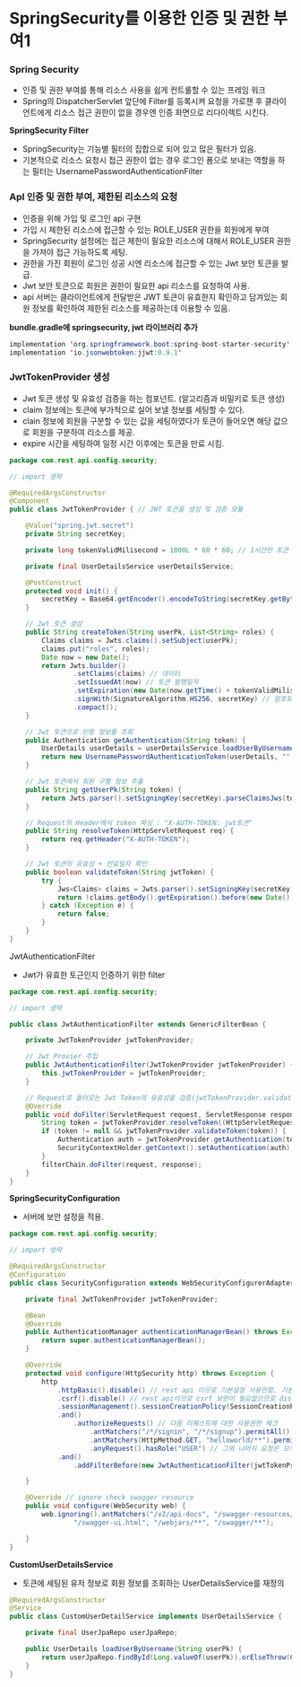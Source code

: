 # SpringSecurity를 이용한 인증 및 권한 부여1

### Spring Security

- 인증 및 권한 부여를 통해 리소스 사용을 쉽게 컨트롤할 수 있는 프레임 워크
- Spring의 DispatcherServlet 앞단에 Filter를 등록시켜 요청을 가로챈 후 클라이언트에게 리소스 접근 권한이 없을 경우엔 인증 화면으로 리다이렉트 시킨다.

**SpringSecurity Filter**

- SpringSecurity는 기능별 필터의 집합으로 되어 있고 많은 필터가 있음.
- 기본적으로 리소스 요청시 접근 권한이 없는 경우 로그인 폼으로 보내는 역할을 하는 필터는  UsernamePasswordAuthenticationFilter

### ApI 인증 및 권한 부여, 제한된 리소스의 요청

- 인증을 위해 가입 및 로그인 api 구현
- 가입 시 제한된 리소스에 접근할 수 있는 ROLE_USER 권한을 회원에게 부여
- SpringSecurity 설정에는 접근 제한이 필요한 리소스에 대해서 ROLE_USER 권한을 가져야 접근 가능하도록 세팅.
- 권한을 가진 회원이 로그인 성공 시엔 리소스에 접근할 수 있는 Jwt 보안 토큰을 발급.
- Jwt 보안 토큰으로 회원은 권한이 필요한 api 리소스를 요청하여 사용.
- api 서버는 클라이언트에게 전달받은 JWT 토큰이 유효한지 확인하고 담겨있는 회원 정보를 확인하여 제한된 리소스를 제공하는데 이용할 수 있음.

**bundle.gradle에 springsecurity, jwt 라이브러리 추가**

```java
implementation 'org.springframework.boot:spring-boot-starter-security'
implementation 'io.jsonwebtoken:jjwt:0.9.1'
```

### JwtTokenProvider 생성

- Jwt 토큰 생성 및 유효성 검증을 하는 컴포넌트. (알고리즘과 비밀키로 토큰 생성)
- claim 정보에는 토큰에 부가적으로 실어 보낼 정보를 세팅할 수 있다.
- clain 정보에 회원을 구분할 수 있는 값을 세팅하였다가 토큰이 들어오면 해당 값으로 회원을 구분하여 리소스를 제공.
- expire 시간을 세팅하여 일정 시간 이후에는 토큰을 만료 시킴.

```java
package com.rest.api.config.security;

// import 생략

@RequiredArgsConstructor
@Component
public class JwtTokenProvider { // JWT 토큰을 생성 및 검증 모듈

    @Value("spring.jwt.secret")
    private String secretKey;

    private long tokenValidMilisecond = 1000L * 60 * 60; // 1시간만 토큰 유효

    private final UserDetailsService userDetailsService;

    @PostConstruct
    protected void init() {
        secretKey = Base64.getEncoder().encodeToString(secretKey.getBytes());
    }

    // Jwt 토큰 생성
    public String createToken(String userPk, List<String> roles) {
        Claims claims = Jwts.claims().setSubject(userPk);
        claims.put("roles", roles);
        Date now = new Date();
        return Jwts.builder()
                .setClaims(claims) // 데이터
                .setIssuedAt(now) // 토큰 발행일자
                .setExpiration(new Date(now.getTime() + tokenValidMilisecond)) // set Expire Time
                .signWith(SignatureAlgorithm.HS256, secretKey) // 암호화 알고리즘, secret값 세팅
                .compact();
    }

    // Jwt 토큰으로 인증 정보를 조회
    public Authentication getAuthentication(String token) {
        UserDetails userDetails = userDetailsService.loadUserByUsername(this.getUserPk(token));
        return new UsernamePasswordAuthenticationToken(userDetails, "", userDetails.getAuthorities());
    }

    // Jwt 토큰에서 회원 구별 정보 추출
    public String getUserPk(String token) {
        return Jwts.parser().setSigningKey(secretKey).parseClaimsJws(token).getBody().getSubject();
    }

    // Request의 Header에서 token 파싱 : "X-AUTH-TOKEN: jwt토큰"
    public String resolveToken(HttpServletRequest req) {
        return req.getHeader("X-AUTH-TOKEN");
    }

    // Jwt 토큰의 유효성 + 만료일자 확인
    public boolean validateToken(String jwtToken) {
        try {
            Jws<Claims> claims = Jwts.parser().setSigningKey(secretKey).parseClaimsJws(jwtToken);
            return !claims.getBody().getExpiration().before(new Date());
        } catch (Exception e) {
            return false;
        }
    }
}
```

JwtAuthenticationFilter

- Jwt가 유효한 토근인지 인증하기 위한 filter

```java
package com.rest.api.config.security;

// import 생략

public class JwtAuthenticationFilter extends GenericFilterBean {

    private JwtTokenProvider jwtTokenProvider;

    // Jwt Provier 주입
    public JwtAuthenticationFilter(JwtTokenProvider jwtTokenProvider) {
        this.jwtTokenProvider = jwtTokenProvider;
    }

    // Request로 들어오는 Jwt Token의 유효성을 검증(jwtTokenProvider.validateToken)하는 filter를 filterChain에 등록합니다.
    @Override
    public void doFilter(ServletRequest request, ServletResponse response, FilterChain filterChain) throws IOException, ServletException {
        String token = jwtTokenProvider.resolveToken((HttpServletRequest) request);
        if (token != null && jwtTokenProvider.validateToken(token)) {
            Authentication auth = jwtTokenProvider.getAuthentication(token);
            SecurityContextHolder.getContext().setAuthentication(auth);
        }
        filterChain.doFilter(request, response);
    }
}
```

**SpringSecurityConfiguration**

- 서버에 보안 설정을 적용.

```java
package com.rest.api.config.security;

// import 생략

@RequiredArgsConstructor
@Configuration
public class SecurityConfiguration extends WebSecurityConfigurerAdapter {

    private final JwtTokenProvider jwtTokenProvider;

    @Bean
    @Override
    public AuthenticationManager authenticationManagerBean() throws Exception {
        return super.authenticationManagerBean();
    }

    @Override
    protected void configure(HttpSecurity http) throws Exception {
        http
            .httpBasic().disable() // rest api 이므로 기본설정 사용안함. 기본설정은 비인증시 로그인폼 화면으로 리다이렉트 된다.
            .csrf().disable() // rest api이므로 csrf 보안이 필요없으므로 disable처리.
            .sessionManagement().sessionCreationPolicy(SessionCreationPolicy.STATELESS) // jwt token으로 인증하므로 세션은 필요없으므로 생성안함.
            .and()
                .authorizeRequests() // 다음 리퀘스트에 대한 사용권한 체크
                    .antMatchers("/*/signin", "/*/signup").permitAll() // 가입 및 인증 주소는 누구나 접근가능
                    .antMatchers(HttpMethod.GET, "helloworld/**").permitAll() // hellowworld로 시작하는 GET요청 리소스는 누구나 접근가능
                    .anyRequest().hasRole("USER") // 그외 나머지 요청은 모두 인증된 회원만 접근 가능
            .and()
                .addFilterBefore(new JwtAuthenticationFilter(jwtTokenProvider), UsernamePasswordAuthenticationFilter.class); // jwt token 필터를 id/password 인증 필터 전에 넣는다

    }

    @Override // ignore check swagger resource
    public void configure(WebSecurity web) {
        web.ignoring().antMatchers("/v2/api-docs", "/swagger-resources/**",
                "/swagger-ui.html", "/webjars/**", "/swagger/**");

    }
}
```

**CustomUserDetailsService**

- 토큰에 세팅된 유저 정보로 회원 정보를 조회하는 UserDetailsService를 재정의

```java
@RequiredArgsConstructor
@Service
public class CustomUserDetailService implements UserDetailsService {

    private final UserJpaRepo userJpaRepo;

    public UserDetails loadUserByUsername(String userPk) {
        return userJpaRepo.findById(Long.valueOf(userPk)).orElseThrow(CUserNotFoundException::new);
    }
}
```

###